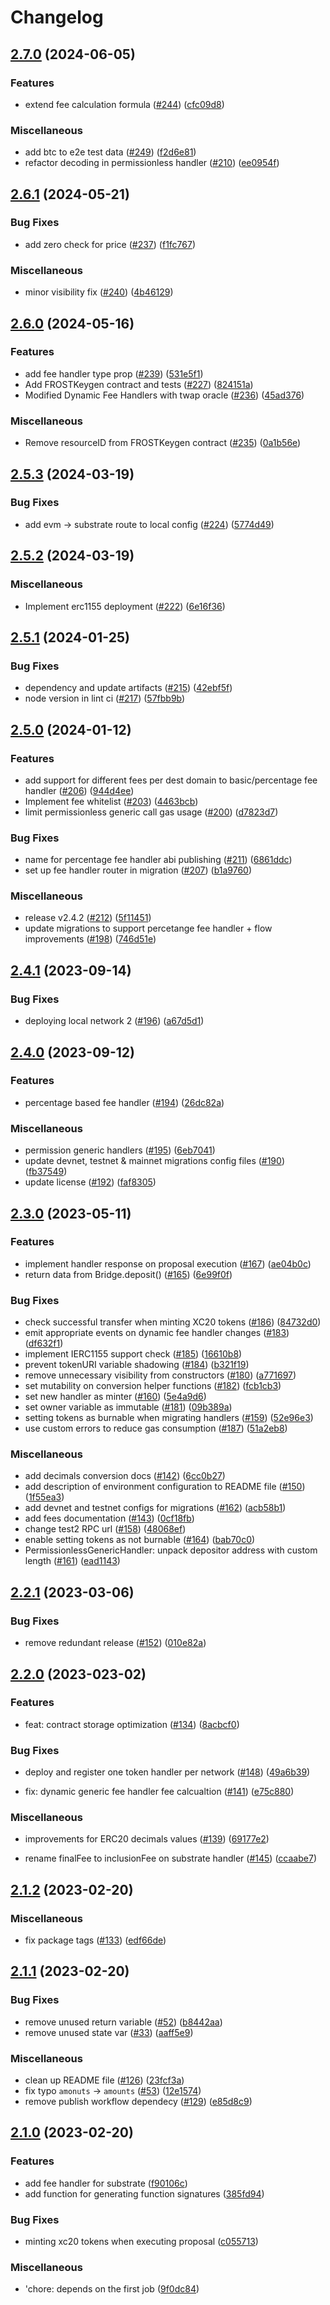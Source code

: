 # Changelog

## [2.7.0](https://github.com/sygmaprotocol/sygma-solidity/compare/v2.6.1...v2.7.0) (2024-06-05)


### Features

* extend fee calculation formula ([#244](https://github.com/sygmaprotocol/sygma-solidity/issues/244)) ([cfc09d8](https://github.com/sygmaprotocol/sygma-solidity/commit/cfc09d8aef438da5164f96a6ef8029da472c89cc))


### Miscellaneous

* add btc to e2e test data ([#249](https://github.com/sygmaprotocol/sygma-solidity/issues/249)) ([f2d6e81](https://github.com/sygmaprotocol/sygma-solidity/commit/f2d6e81896ce36db743f5d23a8eb297776859de1))
* refactor decoding in permissionless handler ([#210](https://github.com/sygmaprotocol/sygma-solidity/issues/210)) ([ee0954f](https://github.com/sygmaprotocol/sygma-solidity/commit/ee0954f52afcd4caa7ce0fb89c61007afa67b69f))

## [2.6.1](https://github.com/sygmaprotocol/sygma-solidity/compare/v2.6.0...v2.6.1) (2024-05-21)


### Bug Fixes

* add zero check for price ([#237](https://github.com/sygmaprotocol/sygma-solidity/issues/237)) ([f1fc767](https://github.com/sygmaprotocol/sygma-solidity/commit/f1fc767fa1fc872f27b7d34bd49ff2fe259e6182))


### Miscellaneous

* minor visibility fix ([#240](https://github.com/sygmaprotocol/sygma-solidity/issues/240)) ([4b46129](https://github.com/sygmaprotocol/sygma-solidity/commit/4b461298b2c237e398e87579e66c21d579af380f))

## [2.6.0](https://github.com/sygmaprotocol/sygma-solidity/compare/v2.5.3...v2.6.0) (2024-05-16)


### Features

* add fee handler type prop ([#239](https://github.com/sygmaprotocol/sygma-solidity/issues/239)) ([531e5f1](https://github.com/sygmaprotocol/sygma-solidity/commit/531e5f178f93ef2fd8c4cd984d856ff6ade8786d))
* Add FROSTKeygen contract and tests ([#227](https://github.com/sygmaprotocol/sygma-solidity/issues/227)) ([824151a](https://github.com/sygmaprotocol/sygma-solidity/commit/824151aa409d67b5f718b8904b121ac9ac052b04))
* Modified Dynamic Fee Handlers with twap oracle ([#236](https://github.com/sygmaprotocol/sygma-solidity/issues/236)) ([45ad376](https://github.com/sygmaprotocol/sygma-solidity/commit/45ad3768ed26c260f7550948e3291d4d8ab55e82))


### Miscellaneous

* Remove resourceID from FROSTKeygen contract ([#235](https://github.com/sygmaprotocol/sygma-solidity/issues/235)) ([0a1b56e](https://github.com/sygmaprotocol/sygma-solidity/commit/0a1b56ee9f89724b23955fea89e4b6cf0f275da3))

## [2.5.3](https://github.com/sygmaprotocol/sygma-solidity/compare/v2.5.2...v2.5.3) (2024-03-19)


### Bug Fixes

* add evm -&gt; substrate route to local config ([#224](https://github.com/sygmaprotocol/sygma-solidity/issues/224)) ([5774d49](https://github.com/sygmaprotocol/sygma-solidity/commit/5774d49264ba40cf8e17055b798704660eb707e6))

## [2.5.2](https://github.com/sygmaprotocol/sygma-solidity/compare/v2.5.1...v2.5.2) (2024-03-19)


### Miscellaneous

* Implement erc1155 deployment ([#222](https://github.com/sygmaprotocol/sygma-solidity/issues/222)) ([6e16f36](https://github.com/sygmaprotocol/sygma-solidity/commit/6e16f361d8d9c784711144e05d9e00b9d54f781f))

## [2.5.1](https://github.com/sygmaprotocol/sygma-solidity/compare/v2.5.0...v2.5.1) (2024-01-25)


### Bug Fixes

* dependency and update artifacts ([#215](https://github.com/sygmaprotocol/sygma-solidity/issues/215)) ([42ebf5f](https://github.com/sygmaprotocol/sygma-solidity/commit/42ebf5f0301b29d8019d6515cb1648facbe52d89))
* node version in lint ci ([#217](https://github.com/sygmaprotocol/sygma-solidity/issues/217)) ([57fbb9b](https://github.com/sygmaprotocol/sygma-solidity/commit/57fbb9be4cc8a126d68e0fa24b82e3f869217486))

## [2.5.0](https://github.com/sygmaprotocol/sygma-solidity/compare/v2.4.1...v2.5.0) (2024-01-12)


### Features

* add support for different fees per dest domain to basic/percentage fee handler ([#206](https://github.com/sygmaprotocol/sygma-solidity/issues/206)) ([944d4ee](https://github.com/sygmaprotocol/sygma-solidity/commit/944d4eef8f94fd27dc3b8d5ab083b4eb0a2b6d2a))
* Implement fee whitelist ([#203](https://github.com/sygmaprotocol/sygma-solidity/issues/203)) ([4463bcb](https://github.com/sygmaprotocol/sygma-solidity/commit/4463bcb03fd046875e8109fa5e9266ffdc304015))
* limit permissionless generic call gas usage ([#200](https://github.com/sygmaprotocol/sygma-solidity/issues/200)) ([d7823d7](https://github.com/sygmaprotocol/sygma-solidity/commit/d7823d7fc1879718387355b8f687e12bd587aa9c))


### Bug Fixes

* name for percentage fee handler abi publishing ([#211](https://github.com/sygmaprotocol/sygma-solidity/issues/211)) ([6861ddc](https://github.com/sygmaprotocol/sygma-solidity/commit/6861ddc36f44e7bf8d08658757783b28b4c87c95))
* set up fee handler router in migration ([#207](https://github.com/sygmaprotocol/sygma-solidity/issues/207)) ([b1a9760](https://github.com/sygmaprotocol/sygma-solidity/commit/b1a97608b81a198fee0f065d9aad296dceaaad5b))


### Miscellaneous

* release v2.4.2 ([#212](https://github.com/sygmaprotocol/sygma-solidity/issues/212)) ([5f11451](https://github.com/sygmaprotocol/sygma-solidity/commit/5f11451e23c0ac2e83d7638b2e14440352613964))
* update migrations to support percetange fee handler + flow improvements ([#198](https://github.com/sygmaprotocol/sygma-solidity/issues/198)) ([746d51e](https://github.com/sygmaprotocol/sygma-solidity/commit/746d51e108fb3b03616ba533b2dbde96b4c2bbdc))

## [2.4.1](https://github.com/sygmaprotocol/sygma-solidity/compare/v2.4.0...v2.4.1) (2023-09-14)


### Bug Fixes

* deploying local network 2 ([#196](https://github.com/sygmaprotocol/sygma-solidity/issues/196)) ([a67d5d1](https://github.com/sygmaprotocol/sygma-solidity/commit/a67d5d1c3db9aab609db055dd48fdf93e293e0ad))

## [2.4.0](https://github.com/sygmaprotocol/sygma-solidity/compare/v2.3.0...v2.4.0) (2023-09-12)


### Features

* percentage based fee handler ([#194](https://github.com/sygmaprotocol/sygma-solidity/issues/194)) ([26dc82a](https://github.com/sygmaprotocol/sygma-solidity/commit/26dc82a1bd129de968fa2244b7ce36542b46cb27))


### Miscellaneous

* permission generic handlers ([#195](https://github.com/sygmaprotocol/sygma-solidity/issues/195)) ([6eb7041](https://github.com/sygmaprotocol/sygma-solidity/commit/6eb704180dd8344f47f5b0d039612c673456de59))
* update devnet, testnet & mainnet migrations config files ([#190](https://github.com/sygmaprotocol/sygma-solidity/issues/190)) ([fb37549](https://github.com/sygmaprotocol/sygma-solidity/commit/fb37549132519f84c7c284d99c92579f02e1f6b7))
* update license ([#192](https://github.com/sygmaprotocol/sygma-solidity/issues/192)) ([faf8305](https://github.com/sygmaprotocol/sygma-solidity/commit/faf83050bc6888c054134481d1883a7c15f5090a))

## [2.3.0](https://github.com/sygmaprotocol/sygma-solidity/compare/v2.2.1...v2.3.0) (2023-05-11)


### Features

* implement handler response on proposal execution ([#167](https://github.com/sygmaprotocol/sygma-solidity/issues/167)) ([ae04b0c](https://github.com/sygmaprotocol/sygma-solidity/commit/ae04b0c3040588d86247a1b87666478623ba6699))
* return data from Bridge.deposit() ([#165](https://github.com/sygmaprotocol/sygma-solidity/issues/165)) ([6e99f0f](https://github.com/sygmaprotocol/sygma-solidity/commit/6e99f0fa3fc11d42ef067ff6d3c99f8624e04d04))


### Bug Fixes

* check successful transfer when minting XC20 tokens ([#186](https://github.com/sygmaprotocol/sygma-solidity/issues/186)) ([84732d0](https://github.com/sygmaprotocol/sygma-solidity/commit/84732d0587185296f34e9250ada6d95746f80f51))
* emit appropriate events on dynamic fee handler changes ([#183](https://github.com/sygmaprotocol/sygma-solidity/issues/183)) ([df632f1](https://github.com/sygmaprotocol/sygma-solidity/commit/df632f175fc153578d23d8158f5aa751bd30c571))
* implement IERC1155 support check ([#185](https://github.com/sygmaprotocol/sygma-solidity/issues/185)) ([16610b8](https://github.com/sygmaprotocol/sygma-solidity/commit/16610b8d86f4d81afee35997c4d5eaea52ff9c7b))
* prevent tokenURI variable shadowing ([#184](https://github.com/sygmaprotocol/sygma-solidity/issues/184)) ([b321f19](https://github.com/sygmaprotocol/sygma-solidity/commit/b321f19d8c17ecb0a803301db563fa29faa62af8))
* remove unnecessary visibility from constructors ([#180](https://github.com/sygmaprotocol/sygma-solidity/issues/180)) ([a771697](https://github.com/sygmaprotocol/sygma-solidity/commit/a7716976317ad9c0001fd6027e592cb00bc9f207))
* set mutability on conversion helper functions ([#182](https://github.com/sygmaprotocol/sygma-solidity/issues/182)) ([fcb1cb3](https://github.com/sygmaprotocol/sygma-solidity/commit/fcb1cb3efbbaf3acff4a0f7ab32b829b49b34ea0))
* set new handler as minter ([#160](https://github.com/sygmaprotocol/sygma-solidity/issues/160)) ([5e4a9d6](https://github.com/sygmaprotocol/sygma-solidity/commit/5e4a9d6dbbe4f303fbc0bfac5c2c38b564c65c22))
* set owner variable as immutable ([#181](https://github.com/sygmaprotocol/sygma-solidity/issues/181)) ([09b389a](https://github.com/sygmaprotocol/sygma-solidity/commit/09b389aad7fb8dad1e0ed6733f027f8798932c13))
* setting tokens as burnable when migrating handlers ([#159](https://github.com/sygmaprotocol/sygma-solidity/issues/159)) ([52e96e3](https://github.com/sygmaprotocol/sygma-solidity/commit/52e96e3bb2b309e64329dc95e70a6ea15da07a59))
* use custom errors to reduce gas consumption ([#187](https://github.com/sygmaprotocol/sygma-solidity/issues/187)) ([51a2eb8](https://github.com/sygmaprotocol/sygma-solidity/commit/51a2eb8245754fbac4fd4b203acdc196d704ab25))


### Miscellaneous

* add decimals conversion docs ([#142](https://github.com/sygmaprotocol/sygma-solidity/issues/142)) ([6cc0b27](https://github.com/sygmaprotocol/sygma-solidity/commit/6cc0b27cc02eb74c8f408e7bdc6905fc466cc2e9))
* add description of environment configuration to README file ([#150](https://github.com/sygmaprotocol/sygma-solidity/issues/150)) ([1f55ea3](https://github.com/sygmaprotocol/sygma-solidity/commit/1f55ea3544bcae9dd8e237cad31ca325d16b2c25))
* add devnet and testnet configs for migrations ([#162](https://github.com/sygmaprotocol/sygma-solidity/issues/162)) ([acb58b1](https://github.com/sygmaprotocol/sygma-solidity/commit/acb58b19e8179c7557cebaabfcec3dc5b9d1fb85))
* add fees documentation ([#143](https://github.com/sygmaprotocol/sygma-solidity/issues/143)) ([0cf18fb](https://github.com/sygmaprotocol/sygma-solidity/commit/0cf18fb4bc2018dab04004081fa04154696a8df1))
* change test2 RPC url ([#158](https://github.com/sygmaprotocol/sygma-solidity/issues/158)) ([48068ef](https://github.com/sygmaprotocol/sygma-solidity/commit/48068ef8b1757f91336b5574044721a31cbb76fc))
* enable setting tokens as not burnable ([#164](https://github.com/sygmaprotocol/sygma-solidity/issues/164)) ([bab70c0](https://github.com/sygmaprotocol/sygma-solidity/commit/bab70c0fdd1cdc9287e6605befd76e9d54e411a4))
* PermissionlessGenericHandler: unpack depositor address with custom length ([#161](https://github.com/sygmaprotocol/sygma-solidity/issues/161)) ([ead1143](https://github.com/sygmaprotocol/sygma-solidity/commit/ead11435fd32ff0876433b8e9a83c019fd757c00))

## [2.2.1](https://github.com/sygmaprotocol/sygma-solidity/compare/v2.2.0...v2.2.1) (2023-03-06)


### Bug Fixes

* remove redundant release ([#152](https://github.com/sygmaprotocol/sygma-solidity/issues/152)) ([010e82a](https://github.com/sygmaprotocol/sygma-solidity/commit/010e82a8783339a4e17007bc3c51273faa86890d))


## [2.2.0](https://github.com/sygmaprotocol/sygma-solidity/compare/v2.1.2...v2.2.0) (2023-023-02)


### Features

* feat: contract storage optimization ([#134](https://github.com/sygmaprotocol/sygma-solidity/issues/134)) ([8acbcf0](https://github.com/sygmaprotocol/sygma-solidity/commit/8acbcf051959da21180cf8b9ea708860b0f2fb8e))


### Bug Fixes

* deploy and register one token handler per network ([#148](https://github.com/sygmaprotocol/sygma-solidity/issues/148)) ([49a6b39](https://github.com/sygmaprotocol/sygma-solidity/commit/49a6b3944f8156b5b9668fc0e2e7ac3ad9c0d322))

* fix: dynamic generic fee handler fee calcualtion ([#141](https://github.com/sygmaprotocol/sygma-solidity/issues/137)) ([e75c880](https://github.com/sygmaprotocol/sygma-solidity/commit/e75c8808b98934c5256a3cf50ae7df589a6a4394))


### Miscellaneous

* improvements for ERC20 decimals values ([#139](https://github.com/sygmaprotocol/sygma-solidity/issues/139)) ([69177e2](https://github.com/sygmaprotocol/sygma-solidity/commit/69177e2cc9866bcab0e55aaa59dc7d9712505db9))

* rename finalFee to inclusionFee on substrate handler ([#145](https://github.com/sygmaprotocol/sygma-solidity/issues/145)) ([ccaabe7](https://github.com/sygmaprotocol/sygma-solidity/commit/ccaabe718fb5315e4c8b3b2adb9756fadc662c91))

## [2.1.2](https://github.com/sygmaprotocol/sygma-solidity/compare/v2.1.1...v2.1.2) (2023-02-20)


### Miscellaneous

* fix package tags ([#133](https://github.com/sygmaprotocol/sygma-solidity/issues/133)) ([edf66de](https://github.com/sygmaprotocol/sygma-solidity/commit/edf66dee597e933f084c75e1646dee2c7405a24c))

## [2.1.1](https://github.com/sygmaprotocol/sygma-solidity/compare/v2.1.0...v2.1.1) (2023-02-20)


### Bug Fixes

* remove unused return variable ([#52](https://github.com/sygmaprotocol/sygma-solidity/issues/52)) ([b8442aa](https://github.com/sygmaprotocol/sygma-solidity/commit/b8442aacd66f1a5c9dae6575b676bccf9a81f153))
* remove unused state var ([#33](https://github.com/sygmaprotocol/sygma-solidity/issues/33)) ([aaff5e9](https://github.com/sygmaprotocol/sygma-solidity/commit/aaff5e98ffbc3bb4516ea929f16ac10ef74469b0))


### Miscellaneous

* clean up README file ([#126](https://github.com/sygmaprotocol/sygma-solidity/issues/126)) ([23fcf3a](https://github.com/sygmaprotocol/sygma-solidity/commit/23fcf3a5e909d07190ce006873dc8a03a15bc126))
* fix typo `amonuts` -&gt; `amounts` ([#53](https://github.com/sygmaprotocol/sygma-solidity/issues/53)) ([12e1574](https://github.com/sygmaprotocol/sygma-solidity/commit/12e15746281e29c773254e44b893e816e379b8f2))
* remove publish workflow dependecy ([#129](https://github.com/sygmaprotocol/sygma-solidity/issues/129)) ([e85d8c9](https://github.com/sygmaprotocol/sygma-solidity/commit/e85d8c9e2fdcca9a2ad8ef7fa2e2e3f6fee00ad5))

## [2.1.0](https://github.com/sygmaprotocol/sygma-solidity/compare/v2.0.0...v2.1.0) (2023-02-20)


### Features

* add fee handler for substrate ([f90106c](https://github.com/sygmaprotocol/sygma-solidity/commit/f90106ce5f57848efc6d6059212373fcd05654b8))
* add function for generating function signatures ([385fd94](https://github.com/sygmaprotocol/sygma-solidity/commit/385fd94e4758478e418fc0ef237926ad26a8e39e))


### Bug Fixes

* minting xc20 tokens when executing proposal ([c055713](https://github.com/sygmaprotocol/sygma-solidity/commit/c0557133d773ec5ba0caa3e8b40b3389a8e75a77))


### Miscellaneous

* 'chore: depends on the first job ([9f0dc84](https://github.com/sygmaprotocol/sygma-solidity/commit/9f0dc84313697ed6abd56ed1e81d928ee08ce837))
